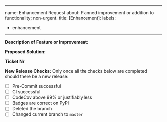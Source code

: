 ______________________________________________________________________

name: Enhancement Request
about: Planned improvement or addition to functionality; non-urgent.
title: \[Enhancement\]:
labels:

- enhancement

______________________________________________________________________

**Description of Feature or Improvement:**

**Proposed Solution:**

**Ticket Nr**

<!--Will be provided by owner -->

**New Release Checks:**
Only once all the checks below are completed should there be a new release:

- [ ] Pre-Commit successful
- [ ] CI successful
- [ ] CodeCov above 99% or justifiably less
- [ ] Badges are correct on PyPI
- [ ] Deleted the branch
- [ ] Changed current branch to `master`
